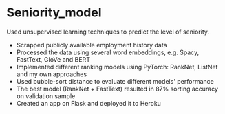 # Seniority_model

Used unsupervised learning techniques to predict the level of seniority.
* Scrapped publicly available employment history data
* Processed the data using several word embeddings, e.g. Spacy, FastText, GloVe and BERT 
* Implemented different ranking models using PyTorch: RankNet, ListNet and my own approaches 
* Used bubble-sort distance to evaluate different models' performance
* The best model (RankNet + FastText) resulted in 87\% sorting accuracy on validation sample
* Created an app on Flask and deployed it to Heroku
